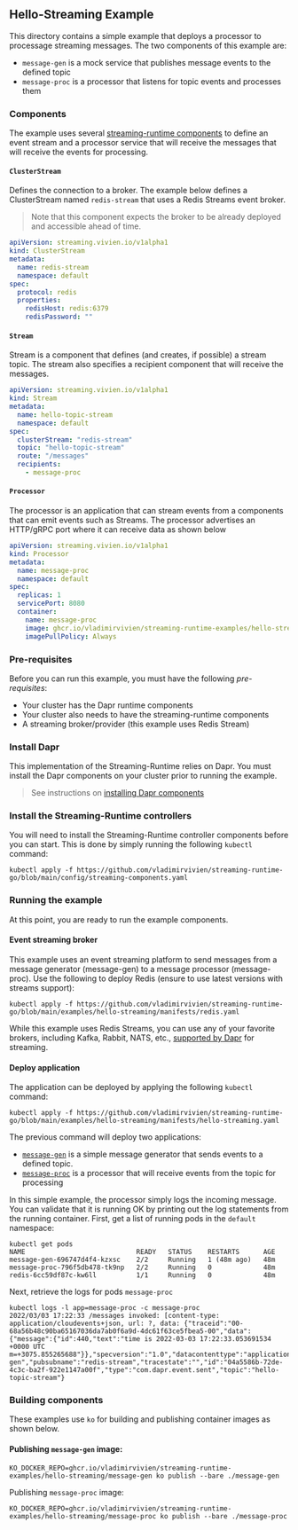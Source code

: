 ## Hello-Streaming Example

This directory contains a simple example that deploys a processor to processage streaming messages. The two components
of this example are:

* `message-gen` is a mock service that publishes message events to the defined topic
* `message-proc` is a processor that listens for topic events and processes them

### Components
The example uses several [streaming-runtime components](./manifests/hello-streaming.yaml) to define an event stream and a processor service that will receive the messages
that will receive the events for processing.

#### `ClusterStream`
Defines the connection to a broker. The example below defines a ClusterStream named `redis-stream` that uses a Redis Streams event broker.

> Note that this component expects the broker to be already deployed and accessible ahead of time.

```yaml
apiVersion: streaming.vivien.io/v1alpha1
kind: ClusterStream
metadata:
  name: redis-stream
  namespace: default
spec:
  protocol: redis
  properties:
    redisHost: redis:6379
    redisPassword: ""
```

#### `Stream`

Stream is a component that defines (and creates, if possible) a stream topic. The stream also specifies a recipient component
that will receive the messages.

```yaml
apiVersion: streaming.vivien.io/v1alpha1
kind: Stream
metadata:
  name: hello-topic-stream
  namespace: default
spec:
  clusterStream: "redis-stream"
  topic: "hello-topic-stream"
  route: "/messages"
  recipients:
    - message-proc
```

#### `Processor`
The processor is an application that can stream events from a components that can emit events such as Streams. The
processor advertises an HTTP/gRPC port where it can receive data as shown below

```yaml
apiVersion: streaming.vivien.io/v1alpha1
kind: Processor
metadata:
  name: message-proc
  namespace: default
spec:
  replicas: 1
  servicePort: 8080
  container:
    name: message-proc
    image: ghcr.io/vladimirvivien/streaming-runtime-examples/hello-streaming/message-proc:latest
    imagePullPolicy: Always
```
### Pre-requisites
Before you can run this example, you must have the following *pre-requisites*:

* Your cluster has the Dapr runtime components 
* Your cluster also needs to have the streaming-runtime components
* A streaming broker/provider (this example uses Redis Stream)

### Install Dapr

This implementation of the Streaming-Runtime relies on Dapr. You must install the Dapr components on your cluster prior
to running the example.  

> See instructions on [installing Dapr components](https://docs.dapr.io/operations/hosting/kubernetes/kubernetes-deploy/)

### Install the Streaming-Runtime controllers

You will need to install the Streaming-Runtime controller components before you can start.  This is done by simply 
running the following `kubectl` command:

```
kubectl apply -f https://github.com/vladimirvivien/streaming-runtime-go/blob/main/config/streaming-components.yaml
```

### Running the example
At this point, you are ready to run the example components. 

#### Event streaming broker

This example uses an event streaming platform to send messages from a message generator (message-gen) to a message processor (message-proc).
Use the following to deploy Redis (ensure to use latest versions with streams support):

```
kubectl apply -f https://github.com/vladimirvivien/streaming-runtime-go/blob/main/examples/hello-streaming/manifests/redis.yaml
```

While this example uses Redis Streams, you can use any of your favorite brokers, including Kafka, Rabbit, NATS, etc., [supported by Dapr](https://docs.dapr.io/reference/components-reference/supported-pubsub/)
for streaming.

#### Deploy application
The application can be deployed by applying the following `kubectl` command:

```
kubectl apply -f https://github.com/vladimirvivien/streaming-runtime-go/blob/main/examples/hello-streaming/manifests/hello-streaming.yaml
```

The previous command will deploy two applications:

* [`message-gen`](./message-gen) is a simple message generator that sends events to a defined topic.
* [`message-proc`](./message-proc) is a processor that will receive events from the topic for processing 

In this simple example, the processor simply logs the incoming message. You can validate that it is running OK by
printing out the log statements from the running container. First, get a list of running pods in the `default` namespace:

```
kubectl get pods
NAME                            READY   STATUS    RESTARTS      AGE
message-gen-696747d4f4-kzxsc    2/2     Running   1 (48m ago)   48m
message-proc-796f5db478-tk9np   2/2     Running   0             48m
redis-6cc59df87c-kw6ll          1/1     Running   0             48m
```

Next, retrieve the logs for pods `message-proc`

```
kubectl logs -l app=message-proc -c message-proc
2022/03/03 17:22:33 /messages invoked: [content-type: application/cloudevents+json, url: ?, data: {"traceid":"00-68a56b48c90ba65167036da7ab0f6a9d-4dc61f63ce5fbea5-00","data":{"message":{"id":440,"text":"time is 2022-03-03 17:22:33.053691534 +0000 UTC m=+3075.855265688"}},"specversion":"1.0","datacontenttype":"application/json","source":"message-gen","pubsubname":"redis-stream","tracestate":"","id":"04a5586b-72de-4c3c-ba2f-922e1147a00f","type":"com.dapr.event.sent","topic":"hello-topic-stream"}
```
### Building components
These examples use `ko` for building and publishing container images as shown below.

#### Publishing `message-gen` image:

```
KO_DOCKER_REPO=ghcr.io/vladimirvivien/streaming-runtime-examples/hello-streaming/message-gen ko publish --bare ./message-gen
```

Publishing `message-proc` image:

```
KO_DOCKER_REPO=ghcr.io/vladimirvivien/streaming-runtime-examples/hello-streaming/message-proc ko publish --bare ./message-proc
```